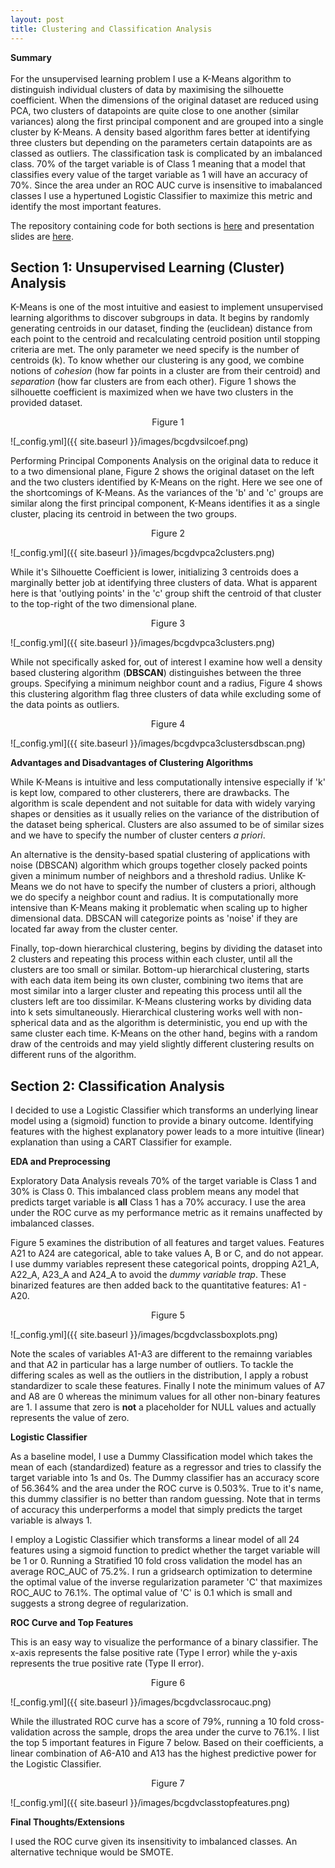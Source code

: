 ```yaml
---
layout: post
title: Clustering and Classification Analysis
---
```



**Summary**  <br />  <br /> For the unsupervised learning problem I use a K-Means algorithm to distinguish individual clusters of data by maximising the silhouette coefficient. When the dimensions of the original dataset are reduced using PCA, two clusters of datapoints are quite close to one another (similar variances) along the first principal component and are grouped into a single cluster by K-Means. A density based algorithm fares better at identifying three clusters but depending on the parameters certain datapoints are as classed as outliers. The classification task is complicated by an imbalanced class. 70% of the target variable is of Class 1 meaning that a model that classifies every value of the target variable as 1 will have an accuracy of 70%. Since the area under an ROC AUC curve is insensitive to imabalanced classes I use a hypertuned Logistic Classifier to maximize this metric and identify the most important features.

The repository containing code for both sections is [here](https://github.com/factorwonk/bcgdv) and presentation slides are [here]().

## Section 1: Unsupervised Learning (Cluster) Analysis

K-Means is one of the most intuitive and easiest to implement unsupervised learning algorithms to discover subgroups in data. It begins by randomly generating centroids in our dataset, finding the (euclidean) distance from each point to the centroid and recalculating centroid position until stopping criteria are met. The only parameter we need specify is the number of centroids (k). To know whether our clustering is any good, we combine notions of *cohesion* (how far points in a cluster are from their centroid) and *separation* (how far clusters are from each other). Figure 1 shows the silhouette coefficient is maximized when we have two clusters in the provided dataset.

<p align="center">
Figure 1
</p>
![_config.yml]({{ site.baseurl }}/images/bcgdvsilcoef.png)

Performing Principal Components Analysis on the original data to reduce it to a two dimensional plane, Figure 2 shows the original dataset on the left and the two clusters identified by K-Means on the right. Here we see one of the shortcomings of K-Means. As the variances of the 'b' and 'c' groups are similar along the first principal component, K-Means identifies it as a single cluster, placing its centroid in between the two groups.

<p align="center">
Figure 2
</p>
![_config.yml]({{ site.baseurl }}/images/bcgdvpca2clusters.png)

While it's Silhouette Coefficient is lower, initializing 3 centroids does a marginally better job at identifying three clusters of data. What is apparent here is that 'outlying points' in the 'c' group shift the centroid of that cluster to the top-right of the two dimensional plane.

<p align="center">
Figure 3
</p>
![_config.yml]({{ site.baseurl }}/images/bcgdvpca3clusters.png)

While not specifically asked for, out of interest I examine how well a density based clustering algorithm (**DBSCAN**) distinguishes between the three groups. Specifying a minimum neighbor count and a radius, Figure 4 shows this clustering algorithm flag three clusters of data while excluding some of the data points as outliers.

<p align="center">
Figure 4
</p>
![_config.yml]({{ site.baseurl }}/images/bcgdvpca3clustersdbscan.png) 

**Advantages and Disadvantages of Clustering Algorithms**

While K-Means is intuitive and less computationally intensive especially if 'k' is kept low, compared to other clusterers, there are drawbacks. The algorithm is scale dependent and not suitable for data with widely varying shapes or densities as it usually relies on the variance of the distribution of the dataset being spherical. Clusters are also assumed to be of similar sizes and we have to specify the number of cluster centers *a priori*.

An alternative is the density-based spatial clustering of applications with noise (DBSCAN) algorithm which groups together closely packed points given a minimum number of neighbors and a threshold radius. Unlike K-Means we do not have to specify the number of clusters a priori, although we do specify a neighbor count and radius. It is computationally more intensive than K-Means making it problematic when scaling up to higher dimensional data. DBSCAN will categorize points as 'noise' if they are located far away from the cluster center.

Finally, top-down hierarchical clustering, begins by dividing the dataset into 2 clusters and repeating this process within each cluster, until all the clusters are too small or similar. Bottom-up hierarchical clustering, starts with each data item being its own cluster, combining two items that are most similar into a larger cluster and repeating this process until all the clusters left are too dissimilar. K-Means clustering works by dividing data into k sets simultaneously. Hierarchical clustering works well with non-spherical data and as the algorithm is deterministic, you end up with the same cluster each time. K-Means on the other hand, begins with a random draw of the centroids and may yield slightly different clustering results on different runs of the algorithm.

## Section 2: Classification Analysis

I decided to use a Logistic Classifier which transforms an underlying linear model using a (sigmoid) function to provide a binary outcome. Identifying features with the highest explanatory power leads to a more intuitive (linear) explanation than using a CART Classifier for example.

**EDA and Preprocessing**

Exploratory Data Analysis reveals 70% of the target variable is Class 1 and 30% is Class 0. This imbalanced class problem means any model that predicts target variable is **all** Class 1 has a 70% accuracy. I use the area under the ROC curve as my performance metric as it remains unaffected by imbalanced classes. 

Figure 5 examines the distribution of all features and target values. Features A21 to A24 are categorical, able to take values A, B or C, and do not appear. I use dummy variables represent these categorical points, dropping A21_A, A22_A, A23_A and A24_A to avoid the *dummy variable trap*. These binarized features are then added back to the quantitative features: A1 - A20. 

<p align="center">
Figure 5
</p>
![_config.yml]({{ site.baseurl }}/images/bcgdvclassboxplots.png) 

Note the scales of variables A1-A3 are different to the remainng variables and that A2 in particular has a large number of outliers. To tackle the differing scales as well as the outliers in the distribution, I apply a robust standardizer to scale these features. Finally I note the minimum values of A7 and A8 are 0 whereas the minimum values for all other non-binary features are 1. I assume that zero is **not** a placeholder for NULL values and actually represents the value of zero.

**Logistic Classifier**

As a baseline model, I use a Dummy Classification model which takes the mean of each (standardized) feature as a regressor and tries to classify the target variable into 1s and 0s. The Dummy classifier has an accuracy score of 56.364% and the area under the ROC curve is 0.503%. True to it's name, this dummy classifier is no better than random guessing. Note that in terms of accuracy this underperforms a model that simply predicts the target variable is always 1.

I employ a Logistic Classifier which transforms a linear model of all 24 features using a sigmoid function to predict whether the target variable will be 1 or 0. Running a Stratified 10 fold cross validation the model has an average ROC_AUC of 75.2%. I run a gridsearch optimization to determine the optimal value of the inverse regularization parameter 'C' that maximizes ROC_AUC to 76.1%. The optimal value of 'C' is 0.1 which is small and suggests a strong degree of regularization.

**ROC Curve and Top Features**

This is an easy way to visualize the performance of a binary classifier. The x-axis represents the false positive rate (Type I error) while the y-axis represents the true positive rate (Type II error).

<p align="center">
Figure 6
</p>
![_config.yml]({{ site.baseurl }}/images/bcgdvclassrocauc.png) 

While the illustrated ROC curve has a score of 79%, running a 10 fold cross-validation across the sample, drops the area under the curve to 76.1%. I list the top 5 important features in Figure 7 below. Based on their coefficients, a linear combination of A6-A10 and A13 has the highest predictive power for the Logistic Classifier.

<p align="center">
Figure 7
</p>
![_config.yml]({{ site.baseurl }}/images/bcgdvclasstopfeatures.png) 

**Final Thoughts/Extensions**

I used the ROC curve given its insensitivity to imbalanced classes. An alternative technique would be SMOTE.
